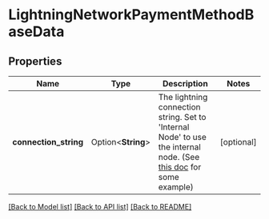 # LightningNetworkPaymentMethodBaseData

## Properties

Name | Type | Description | Notes
------------ | ------------- | ------------- | -------------
**connection_string** | Option<**String**> | The lightning connection string. Set to 'Internal Node' to use the internal node. (See [this doc](https://github.com/btcpayserver/BTCPayServer.Lightning/blob/master/README.md#examples) for some example) | [optional]

[[Back to Model list]](../README.md#documentation-for-models) [[Back to API list]](../README.md#documentation-for-api-endpoints) [[Back to README]](../README.md)


